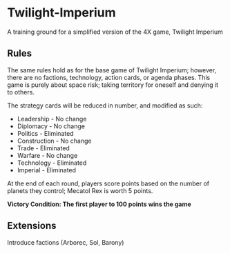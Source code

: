 # Twilight-Imperium
A training ground for a simplified version of the 4X game, Twilight Imperium

## Rules
The same rules hold as for the base game of Twilight Imperium; however, there are no factions, technology, action cards, or agenda phases. This game is purely about space risk; taking territory for oneself and denying it to others.

The strategy cards will be reduced in number, and modified as such:
* Leadership - No change
* Diplomacy - No change
* Politics - Eliminated
* Construction - No change
* Trade - Eliminated
* Warfare - No change
* Technology - Eliminated
* Imperial - Eliminated


At the end of each round, players score points based on the number of planets they control; Mecatol Rex is worth 5 points. 

**Victory Condition: The first player to 100 points wins the game**

## Extensions
Introduce factions (Arborec, Sol, Barony)
